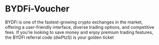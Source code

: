 # BYDFi-Voucher
BYDFi is one of the fastest-growing crypto exchanges in the market, offering a user-friendly interface, diverse trading options, and competitive fees. If you’re looking to save money and enjoy premium trading features, the BYDFi referral code (dwPtzS) is your golden ticket 
